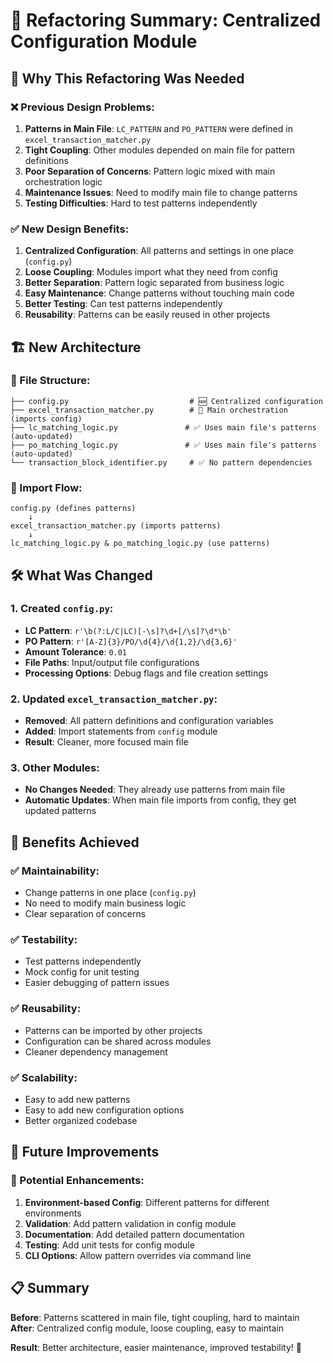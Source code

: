 # 🔧 **Refactoring Summary: Centralized Configuration Module**

## 🎯 **Why This Refactoring Was Needed**

### **❌ Previous Design Problems:**
1. **Patterns in Main File**: `LC_PATTERN` and `PO_PATTERN` were defined in `excel_transaction_matcher.py`
2. **Tight Coupling**: Other modules depended on main file for pattern definitions
3. **Poor Separation of Concerns**: Pattern logic mixed with main orchestration logic
4. **Maintenance Issues**: Need to modify main file to change patterns
5. **Testing Difficulties**: Hard to test patterns independently

### **✅ New Design Benefits:**
1. **Centralized Configuration**: All patterns and settings in one place (`config.py`)
2. **Loose Coupling**: Modules import what they need from config
3. **Better Separation**: Pattern logic separated from business logic
4. **Easy Maintenance**: Change patterns without touching main code
5. **Better Testing**: Can test patterns independently
6. **Reusability**: Patterns can be easily reused in other projects

## 🏗️ **New Architecture**

### **📁 File Structure:**
```
├── config.py                           # 🆕 Centralized configuration
├── excel_transaction_matcher.py        # 🔄 Main orchestration (imports config)
├── lc_matching_logic.py               # ✅ Uses main file's patterns (auto-updated)
├── po_matching_logic.py               # ✅ Uses main file's patterns (auto-updated)
└── transaction_block_identifier.py     # ✅ No pattern dependencies
```

### **🔄 Import Flow:**
```
config.py (defines patterns)
    ↓
excel_transaction_matcher.py (imports patterns)
    ↓
lc_matching_logic.py & po_matching_logic.py (use patterns)
```

## 🛠️ **What Was Changed**

### **1. Created `config.py`:**
- **LC Pattern**: `r'\b(?:L/C|LC)[-\s]?\d+[/\s]?\d*\b'`
- **PO Pattern**: `r'[A-Z]{3}/PO/\d{4}/\d{1,2}/\d{3,6}'`
- **Amount Tolerance**: `0.01`
- **File Paths**: Input/output file configurations
- **Processing Options**: Debug flags and file creation settings

### **2. Updated `excel_transaction_matcher.py`:**
- **Removed**: All pattern definitions and configuration variables
- **Added**: Import statements from `config` module
- **Result**: Cleaner, more focused main file

### **3. Other Modules:**
- **No Changes Needed**: They already use patterns from main file
- **Automatic Updates**: When main file imports from config, they get updated patterns

## 🎉 **Benefits Achieved**

### **✅ Maintainability:**
- Change patterns in one place (`config.py`)
- No need to modify main business logic
- Clear separation of concerns

### **✅ Testability:**
- Test patterns independently
- Mock config for unit testing
- Easier debugging of pattern issues

### **✅ Reusability:**
- Patterns can be imported by other projects
- Configuration can be shared across modules
- Cleaner dependency management

### **✅ Scalability:**
- Easy to add new patterns
- Easy to add new configuration options
- Better organized codebase

## 🚀 **Future Improvements**

### **🔄 Potential Enhancements:**
1. **Environment-based Config**: Different patterns for different environments
2. **Validation**: Add pattern validation in config module
3. **Documentation**: Add detailed pattern documentation
4. **Testing**: Add unit tests for config module
5. **CLI Options**: Allow pattern overrides via command line

## 📋 **Summary**

**Before**: Patterns scattered in main file, tight coupling, hard to maintain
**After**: Centralized config module, loose coupling, easy to maintain

**Result**: Better architecture, easier maintenance, improved testability! 🎯
